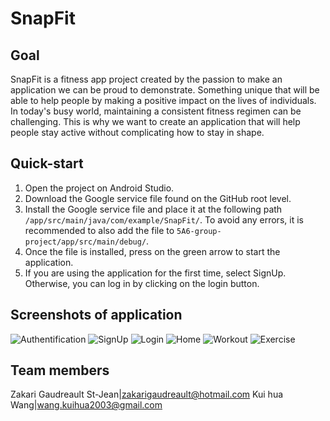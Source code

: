 # SnapFit

## Goal
SnapFit is a fitness app project created by the passion to make an application we can be proud to
demonstrate. Something unique that will be able to help people by making a positive impact on
the lives of individuals. In today's busy world, maintaining a consistent fitness regimen can be
challenging. This is why we want to create an application that will help people stay active
without complicating how to stay in shape.

## Quick-start
1. Open the project on Android Studio.
2. Download the Google service file found on the GitHub root level.
3. Install the Google service file and place it at the following path `/app/src/main/java/com/example/SnapFit/`.
   To avoid any errors, it is recommended to also add the file to `5A6-group-project/app/src/main/debug/`.
4. Once the file is installed, press on the green arrow to start the application.
5. If you are using the application for the first time, select SignUp.
   Otherwise, you can log in by clicking on the login button.


## Screenshots of application
![Authentification](https://i.imgur.com/ESrf5Ul.png)
![SignUp](https://i.imgur.com/10kHLsF.png)
![Login](https://i.imgur.com/11qDp0X.png)
![Home](https://i.imgur.com/v8nAcKU.png)
![Workout](https://i.imgur.com/Gwqu5lv.png)
![Exercise](https://i.imgur.com/F8l2olu.png)


## Team members
Zakari Gaudreault St-Jean|zakarigaudreault@hotmail.com
Kui hua Wang|wang.kuihua2003@gmail.com
